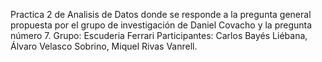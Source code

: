 Practica 2 de Analisis de Datos donde se responde a la pregunta general propuesta por el grupo de investigación de Daniel Covacho y la pregunta número 7.
Grupo: Escuderia Ferrari
Participantes: Carlos Bayés Liébana, Álvaro Velasco Sobrino, Miquel Rivas Vanrell. 